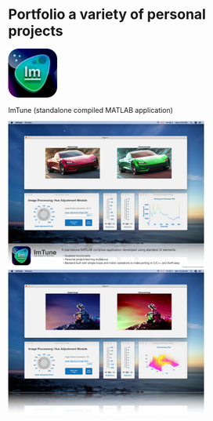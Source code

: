 # Portfolio a variety of personal projects




<img src="Images/ImTuneIcon.png" width = "100">

ImTune (standalone compiled MATLAB application)

<img src="Images/ImTune_1.png" width = "400"> <img src="Images/ImTune_2.png" width = "400">






